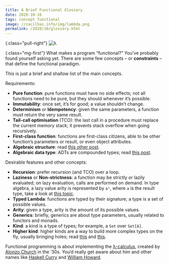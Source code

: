 ```yaml
---
title: A Brief Functional Glossary
date: 2020-10-16
tags: concept functional
image: //cacilhas.info/img/lambda.png
permalink: /2020/10/glossary.html
---
```

[algebra]: /2020/10/algebra.html
[church]: https://johnmacfarlane.net/church.html
[curry]: https://iep.utm.edu/curry/
[data-types]: /2020/10/type-isomorphism.html#algebraic-data-types
[higher-kind]: https://dotty.epfl.ch/docs/internals/higher-kinded-v2.html
[howard]: https://peoplepill.com/people/william-alvin-howard/
[kind-projector]: https://github.com/typelevel/kind-projector#function-syntax
[lambda-calculus]: http://www.cse.chalmers.se/research/group/logic/TypesSS05/Extra/geuvers.pdf

{:class="pull-right"} <img src="{{{ image }}}" alt="λ" />

{:class="mg-first"} What makes a program “functional?” You’ve probably found
yourself asking yet. There are some few concepts – or **constraints** – that
define the functional paradigm.

This is just a brief and shallow list of the main concepts.

Requirements:

- **Pure function**: pure functions must have no side effects; not all functions
  need to be pure, but they should whenever it’s possible.
- **Immutability**: once set, it’s for good; a value shouldn’t change.
- **Determinism** or **Idempotency**: given the same parameters, a function must
  return the very same result.
- **Tail-call optimisation** (TCO): the last call in a procedure must replace
  the current memory stack; it prevents stack overflow when going recursively.
- **First-class function**: functions are first-class citizens, able to be other
  function’s parameters or result, or even object attributes.
- **Algebraic structure**: read [this other post][algebra].
- **Algebraic data type**: ADTs are compounded types; read
  [this post][data-types].

Desirable features and other concepts:

- **Recursion**: prefer recursion (and TCO) over a loop.
- **Laziness** or **Non-strictness**: a function may be strictly or lazily
  evaluated; on lazy evaluation, calls are performed on demand. In type algebra,
  a lazy value arity is represented by `a¹`, where `a` is the result type, take
  a look at [this topic][data-types].
- **Typed Lambda**: functions are typed by their signature; a type is a set of
  possible values.
- **Arity**: given a type, arity is the amount of its possible values.
- **Generics**: briefly, generics are about type parameters, usually related to
  functors and monads.
- **Kind**: a kind is a type of types; for example, a `Set` over `Set[A]`.
- **Higher kind**: higher kinds are a way to build more complex types on the
  fly, usually bringing holes; read [this][higher-kind] and
  [this][kind-projector].

Functional programming is about implementing the [λ-calculus][lambda-calculus],
created by [Alonzo Church][church] in the ’30s. You‘d really get aware about him
and other names like [Haskell Curry][curry] and [William Howard][howard].
